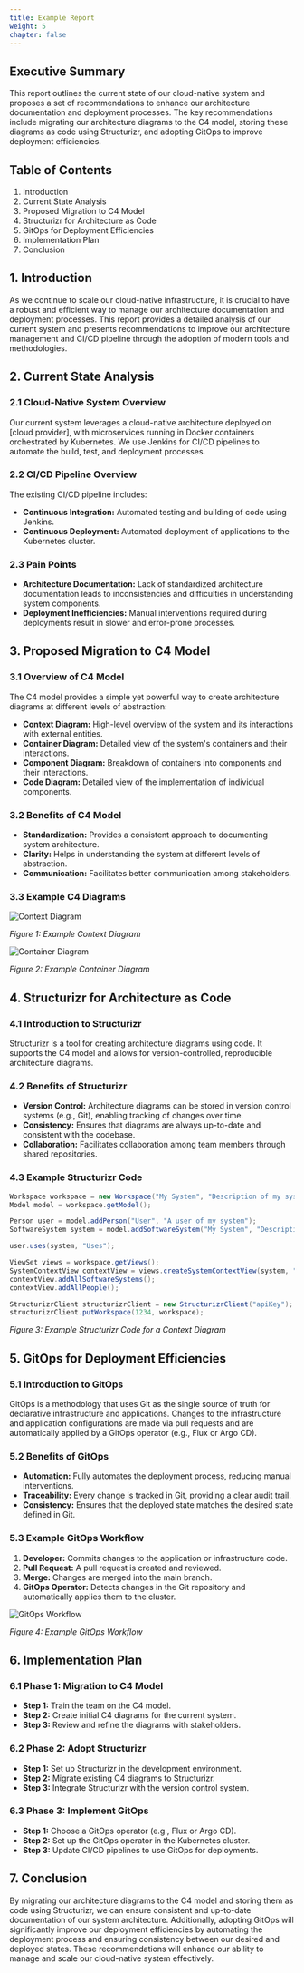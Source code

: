 ```yaml
---
title: Example Report
weight: 5
chapter: false
---
```


## Executive Summary

This report outlines the current state of our cloud-native system and proposes a set of recommendations to enhance our architecture documentation and deployment processes. The key recommendations include migrating our architecture diagrams to the C4 model, storing these diagrams as code using Structurizr, and adopting GitOps to improve deployment efficiencies.

## Table of Contents

1. Introduction
2. Current State Analysis
3. Proposed Migration to C4 Model
4. Structurizr for Architecture as Code
5. GitOps for Deployment Efficiencies
6. Implementation Plan
7. Conclusion

## 1. Introduction

As we continue to scale our cloud-native infrastructure, it is crucial to have a robust and efficient way to manage our architecture documentation and deployment processes. This report provides a detailed analysis of our current system and presents recommendations to improve our architecture management and CI/CD pipeline through the adoption of modern tools and methodologies.

## 2. Current State Analysis

### 2.1 Cloud-Native System Overview

Our current system leverages a cloud-native architecture deployed on [cloud provider], with microservices running in Docker containers orchestrated by Kubernetes. We use Jenkins for CI/CD pipelines to automate the build, test, and deployment processes.

### 2.2 CI/CD Pipeline Overview

The existing CI/CD pipeline includes:
- **Continuous Integration:** Automated testing and building of code using Jenkins.
- **Continuous Deployment:** Automated deployment of applications to the Kubernetes cluster.

### 2.3 Pain Points

- **Architecture Documentation:** Lack of standardized architecture documentation leads to inconsistencies and difficulties in understanding system components.
- **Deployment Inefficiencies:** Manual interventions required during deployments result in slower and error-prone processes.

## 3. Proposed Migration to C4 Model

### 3.1 Overview of C4 Model

The C4 model provides a simple yet powerful way to create architecture diagrams at different levels of abstraction:
- **Context Diagram:** High-level overview of the system and its interactions with external entities.
- **Container Diagram:** Detailed view of the system's containers and their interactions.
- **Component Diagram:** Breakdown of containers into components and their interactions.
- **Code Diagram:** Detailed view of the implementation of individual components.

### 3.2 Benefits of C4 Model

- **Standardization:** Provides a consistent approach to documenting system architecture.
- **Clarity:** Helps in understanding the system at different levels of abstraction.
- **Communication:** Facilitates better communication among stakeholders.

### 3.3 Example C4 Diagrams

![Context Diagram](images/c4-context.png)

*Figure 1: Example Context Diagram*

![Container Diagram](images/c4-container.png)

*Figure 2: Example Container Diagram*

## 4. Structurizr for Architecture as Code

### 4.1 Introduction to Structurizr

Structurizr is a tool for creating architecture diagrams using code. It supports the C4 model and allows for version-controlled, reproducible architecture diagrams.

### 4.2 Benefits of Structurizr

- **Version Control:** Architecture diagrams can be stored in version control systems (e.g., Git), enabling tracking of changes over time.
- **Consistency:** Ensures that diagrams are always up-to-date and consistent with the codebase.
- **Collaboration:** Facilitates collaboration among team members through shared repositories.

### 4.3 Example Structurizr Code

```java
Workspace workspace = new Workspace("My System", "Description of my system");
Model model = workspace.getModel();

Person user = model.addPerson("User", "A user of my system");
SoftwareSystem system = model.addSoftwareSystem("My System", "Description of my system");

user.uses(system, "Uses");

ViewSet views = workspace.getViews();
SystemContextView contextView = views.createSystemContextView(system, "SystemContext", "An example of a System Context diagram.");
contextView.addAllSoftwareSystems();
contextView.addAllPeople();

StructurizrClient structurizrClient = new StructurizrClient("apiKey");
structurizrClient.putWorkspace(1234, workspace);
```
*Figure 3: Example Structurizr Code for a Context Diagram*

## 5. GitOps for Deployment Efficiencies

### 5.1 Introduction to GitOps

GitOps is a methodology that uses Git as the single source of truth for declarative infrastructure and applications. Changes to the infrastructure and application configurations are made via pull requests and are automatically applied by a GitOps operator (e.g., Flux or Argo CD).

### 5.2 Benefits of GitOps

- **Automation:** Fully automates the deployment process, reducing manual interventions.
- **Traceability:** Every change is tracked in Git, providing a clear audit trail.
- **Consistency:** Ensures that the deployed state matches the desired state defined in Git.

### 5.3 Example GitOps Workflow

1. **Developer:** Commits changes to the application or infrastructure code.
2. **Pull Request:** A pull request is created and reviewed.
3. **Merge:** Changes are merged into the main branch.
4. **GitOps Operator:** Detects changes in the Git repository and automatically applies them to the cluster.

![GitOps Workflow](images/gitops-workflow.png)

*Figure 4: Example GitOps Workflow*

## 6. Implementation Plan

### 6.1 Phase 1: Migration to C4 Model

- **Step 1:** Train the team on the C4 model.
- **Step 2:** Create initial C4 diagrams for the current system.
- **Step 3:** Review and refine the diagrams with stakeholders.

### 6.2 Phase 2: Adopt Structurizr

- **Step 1:** Set up Structurizr in the development environment.
- **Step 2:** Migrate existing C4 diagrams to Structurizr.
- **Step 3:** Integrate Structurizr with the version control system.

### 6.3 Phase 3: Implement GitOps

- **Step 1:** Choose a GitOps operator (e.g., Flux or Argo CD).
- **Step 2:** Set up the GitOps operator in the Kubernetes cluster.
- **Step 3:** Update CI/CD pipelines to use GitOps for deployments.

## 7. Conclusion

By migrating our architecture diagrams to the C4 model and storing them as code using Structurizr, we can ensure consistent and up-to-date documentation of our system architecture. Additionally, adopting GitOps will significantly improve our deployment efficiencies by automating the deployment process and ensuring consistency between our desired and deployed states. These recommendations will enhance our ability to manage and scale our cloud-native system effectively.

